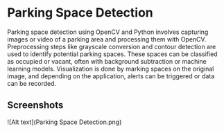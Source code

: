 
# Parking Space Detection

Parking space detection using OpenCV and Python involves capturing images or video of a parking area and processing them with OpenCV. Preprocessing steps like grayscale conversion and contour detection are used to identify potential parking spaces. These spaces can be classified as occupied or vacant, often with background subtraction or machine learning models. Visualization is done by marking spaces on the original image, and depending on the application, alerts can be triggered or data can be recorded. 




## Screenshots

![Alt text](Parking Space Detection.png)

